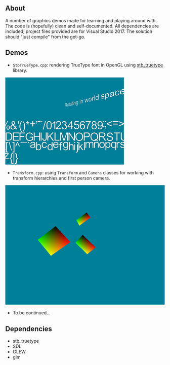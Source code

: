 ## About
A number of graphics demos made for learning and playing around with. The code is (hopefully) clean and self-documented.
All dependencies are included, project files provided are for Visual Studio 2017.
The solution should "just compile" from the get-go.

## Demos
* `StbTrueType.cpp`: rendering TrueType font in OpenGL using [stb_truetype](https://github.com/nothings/stb) library.

![1](/screenshots/StbTrueType.png?raw=true)

* `Transform.cpp`: using `Transform` and `Camera` classes for working with transform hierarchies and first person camera.

![1](/screenshots/Transform.png?raw=true)

* To be continued...

## Dependencies
* stb_truetype
* SDL
* GLEW
* glm